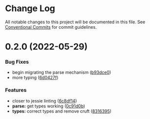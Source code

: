 # Change Log

All notable changes to this project will be documented in this file.
See [Conventional Commits](https://conventionalcommits.org) for commit guidelines.

# 0.2.0 (2022-05-29)


### Bug Fixes

* begin migrating the parse mechanism ([b93dce0](https://github.com/endojs/Jessie/commit/b93dce01e9740d9c0d86cfa7555cd099a1a8d28f))
* more typing ([6d0427f](https://github.com/endojs/Jessie/commit/6d0427fa711bbaf95d7507bc7303805ab54183e6))


### Features

* closer to jessie linting ([6c8df14](https://github.com/endojs/Jessie/commit/6c8df14fddb7946beb5b6f56a901981882e3b240))
* **parse:** get types working ([0c91d0b](https://github.com/endojs/Jessie/commit/0c91d0b9613fbad777a18e6f881d49c7aac25fa3))
* **types:** correct types and remove cruft ([8316395](https://github.com/endojs/Jessie/commit/8316395eced58db559aa65715d69ed9c43ba13a9))
